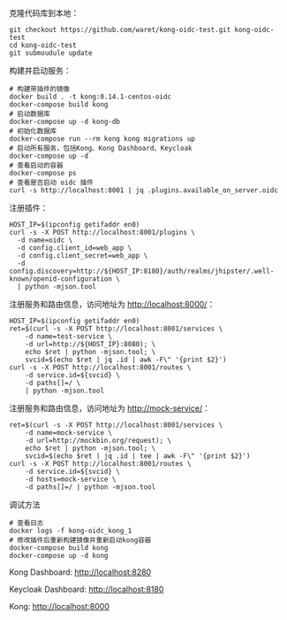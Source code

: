 

克隆代码库到本地：
```
git checkout https://github.com/waret/kong-oidc-test.git kong-oidc-test
cd kong-oidc-test
git submoudule update
```

构建并启动服务：
```
# 构建带插件的镜像
docker build . -t kong:0.14.1-centos-oidc
docker-compose build kong
# 启动数据库
docker-compose up -d kong-db
# 初始化数据库
docker-compose run --rm kong kong migrations up
# 启动所有服务，包括Kong、Kong Dashboard、Keycloak
docker-compose up -d
# 查看启动的容器
docker-compose ps
# 查看是否启动 oidc 插件
curl -s http://localhost:8001 | jq .plugins.available_on_server.oidc
```

注册插件：
```
HOST_IP=$(ipconfig getifaddr en0)
curl -s -X POST http://localhost:8001/plugins \
  -d name=oidc \
  -d config.client_id=web_app \
  -d config.client_secret=web_app \
  -d config.discovery=http://${HOST_IP:8180}/auth/realms/jhipster/.well-known/openid-configuration \
  | python -mjson.tool
```

注册服务和路由信息，访问地址为 [http://localhost:8000/](http://localhost:8000)：
```
HOST_IP=$(ipconfig getifaddr en0)
ret=$(curl -s -X POST http://localhost:8001/services \
    -d name=test-service \
    -d url=http://${HOST_IP}:8080); \
    echo $ret | python -mjson.tool; \
    svcid=$(echo $ret | jq .id | awk -F\" '{print $2}')
curl -s -X POST http://localhost:8001/routes \
    -d service.id=${svcid} \
    -d paths[]=/ \
    | python -mjson.tool
```

注册服务和路由信息，访问地址为 [http://mock-service/](http://mock-service/)：
```
ret=$(curl -s -X POST http://localhost:8001/services \
    -d name=mock-service \
    -d url=http://mockbin.org/request); \
    echo $ret | python -mjson.tool; \
    svcid=$(echo $ret | jq .id | tee | awk -F\" '{print $2}')
curl -s -X POST http://localhost:8001/routes \
    -d service.id=${svcid} \
    -d hosts=mock-service \
    -d paths[]=/ | python -mjson.tool
```

调试方法
```
# 查看日志
docker logs -f kong-oidc_kong_1
# 修改插件后重新构建镜像并重新启动kong容器
docker-compose build kong
docker-compose up -d kong
```

Kong Dashboard: [http://localhost:8280](http://localhost:8280)

Keycloak Dashboard: [http://localhost:8180](http://localhost:8180)

Kong: [http://localhost:8000](http://localhost:8000)
